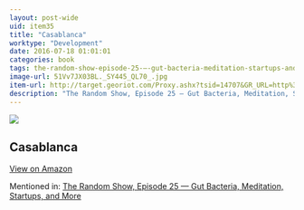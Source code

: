 ```yaml
---
layout: post-wide
uid: item35
title: "Casablanca"
worktype: "Development"
date: 2016-07-18 01:01:01
categories: book
tags: the-random-show-episode-25-—-gut-bacteria-meditation-startups-and-more
image-url: 51Vv7JX03BL._SY445_QL70_.jpg
item-url: http://target.georiot.com/Proxy.ashx?tsid=14707&GR_URL=http%3A%2F%2Fwww.amazon.com%2FCasablanca-Screenplay-Editors-Digital-Publishing-ebook%2Fdp%2FB009HS5CFY%2F
description: "The Random Show, Episode 25 — Gut Bacteria, Meditation, Startups, and More"
---
```

<a href="http://target.georiot.com/Proxy.ashx?tsid=14707&GR_URL=http%3A%2F%2Fwww.amazon.com%2FCasablanca-Screenplay-Editors-Digital-Publishing-ebook%2Fdp%2FB009HS5CFY%2F" target="blank"><img src="../../../../img/thumbs/51Vv7JX03BL._SY445_QL70_.jpg" class="prod-img"></a>
<h2>Casablanca</h2>
<p><a class="btn btn-primary" href="http://target.georiot.com/Proxy.ashx?tsid=14707&GR_URL=http%3A%2F%2Fwww.amazon.com%2FCasablanca-Screenplay-Editors-Digital-Publishing-ebook%2Fdp%2FB009HS5CFY%2F" target="blank">View on Amazon</a><p>
<p>Mentioned in: <a href="http://fourhourworkweek.com/2014/08/22/the-random-show-episode-25-gut-bacteria-meditation-startups-and-more/" target="blank">The Random Show, Episode 25 — Gut Bacteria, Meditation, Startups, and More</a></p>
